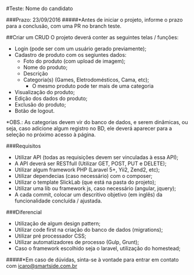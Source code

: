 #Teste: Nome do candidato

###Prazo: 23/09/2016
#####*Antes de iniciar o projeto, informe o prazo para a conclusão, com uma PR no branch teste.

##Criar um CRUD
O projeto deverá conter as seguintes telas / funções:

- Login (pode ser com um usuário gerado previamente);
- Cadastro de produto com os segiuntes dados:
    - Foto do produto (com upload de imagem);
    - Nome do produto;
    - Descrição
    - Categoria(s) (Games, Eletrodomésticos, Cama, etc);
        - O mesmo produto pode ter mais de uma categoria
- Visualização do produto;
- Edição dos dados do produto;
- Exclusão do produto;
- Botão de logout.

*OBS.: As categorias devem vir do banco de dados, e serem dinâmicas, ou seja, caso adicione algum registro no BD, ele deverá aparecer para a seleção no próximo acesso à página.

###Requisitos
- Utilizar API (todas as requisições devem ser vinculadas à essa API);
- A API deverá ser RESTfull (Utilizar GET, POST, PUT e DELETE);
- Utilizar algum framework PHP (Laravel 5+, Yii2, Zend2, etc);
- Utilizar dependecias (caso necessário) com o composer;
- Utilizar o template SlickLab (que está na pasta do projeto);
- Utilizar uma lib ou framework js, caso necessário (angular, jquery);
- A cada commit, colocar um descritivo objetivo (em inglês) da funcionalidade concluída / ajustada.

###Diferencial
- Utilização de algum design pattern;
- Utilizar code first na criação do banco de dados (migrations);
- Utilizar pré processador CSS;
- Utilizar automatizadores de processo (Gulp, Grunt);
- Caso o framework escolhido seja o laravel, utilização do homestead;


#####*Em caso de dúvidas, sinta-se à vontade para entrar em contato com [icaro@smartside.com.br](icaro@smartside.com.br)
